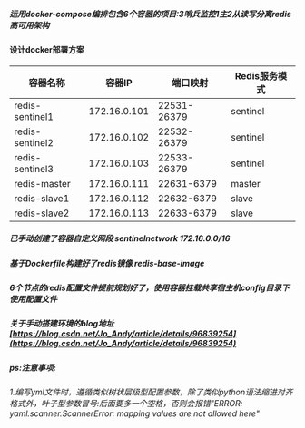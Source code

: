 ##### 运用docker-compose编排包含6个容器的项目:3哨兵监控1主2从读写分离redis高可用架构

#### 设计docker部署方案
|容器名称| 容器IP |端口映射| Redis服务模式 |
|--|--|--|--|
|  redis-sentinel1 |  172.16.0.101|22531-26379  |sentinel  |
|  redis-sentinel2 |  172.16.0.102|22532-26379  |sentinel  |
|  redis-sentinel3 |  172.16.0.103|22533-26379  |sentinel  |
|  redis-master    |  172.16.0.111|22631-6379     | master  |
|  redis-slave1     |  172.16.0.112|22632-6379    | slave     |
|  redis-slave2     |  172.16.0.113|22633-6379    | slave     |

##### 已手动创建了容器自定义网段 sentinelnetwork 172.16.0.0/16
##### 基于Dockerfile构建好了redis镜像 redis-base-image
##### 6个节点的redis配置文件提前规划好了，使用容器挂载共享宿主机config目录下使用配置文件
##### 关于手动搭建环境的blog地址[https://blog.csdn.net/Jo_Andy/article/details/96839254](https://blog.csdn.net/Jo_Andy/article/details/96839254)
 
##### ps:注意事项:
 ###### 1.编写yml文件时，遵循类似树状层级型配置参数，除了类似python语法缩进对齐格式外，叶子型参数冒号:后面要多一个空格，否则会报错"ERROR: yaml.scanner.ScannerError: mapping values are not allowed here"